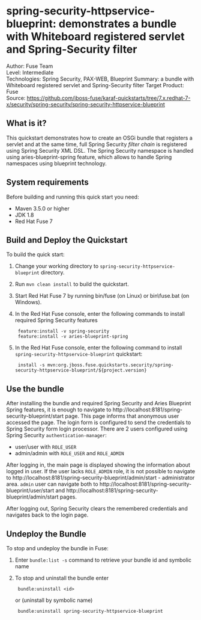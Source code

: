 spring-security-httpservice-blueprint: demonstrates a bundle with Whiteboard registered servlet and Spring-Security filter
==========================
Author: Fuse Team  
Level: Intermediate  
Technologies: Spring Security, PAX-WEB, Blueprint
Summary: a bundle with Whiteboard registered servlet and Spring-Security filter
Target Product: Fuse  
Source: <https://github.com/jboss-fuse/karaf-quickstarts/tree/7.x.redhat-7-x/security/spring-security/spring-security-httpservice-blueprint>


What is it?
-----------
This quickstart demonstrates how to create an OSGi bundle that registers a servlet and at the same time, full Spring Security
_filter chain_ is registered using Spring Security XML DSL.
The Spring Security namespace is handled using aries-blueprint-spring feature, which allows to handle Spring namespaces
using blueprint technology.


System requirements
-------------------
Before building and running this quick start you need:

* Maven 3.5.0 or higher
* JDK 1.8
* Red Hat Fuse 7


Build and Deploy the Quickstart
-------------------------------

To build the quick start:

1. Change your working directory to `spring-security-httpservice-blueprint` directory.
2. Run `mvn clean install` to build the quickstart.
3. Start Red Hat Fuse 7 by running bin/fuse (on Linux) or bin\fuse.bat (on Windows).
4. In the Red Hat Fuse console, enter the following commands to install required Spring Security features

        feature:install -v spring-security
        feature:install -v aries-blueprint-spring

5. In the Red Hat Fuse console, enter the following command to install `spring-security-httpservice-blueprint` quickstart:

        install -s mvn:org.jboss.fuse.quickstarts.security/spring-security-httpservice-blueprint/${project.version}

Use the bundle
--------------

After installing the bundle and required Spring Security and Aries Blueprint Spring features, it is enough to navigate
to http://localhost:8181/spring-security-blueprint/start page. This page informs that anonymous user accessed the page.
The login form is configured to send the credentials to Spring Security form login processor. There are 2 users
configured using Spring Security `authentication-manager`:

* user/user with `ROLE_USER`
* admin/admin with `ROLE_USER` and `ROLE_ADMIN`

After logging in, the main page is displayed showing the information about logged in user. If the user lacks `ROLE_ADMIN`
role, it is not possible to navigate to http://localhost:8181/spring-security-blueprint/admin/start - administrator area.
`admin` user can navigate both to http://localhost:8181/spring-security-blueprint/user/start and
http://localhost:8181/spring-security-blueprint/admin/start pages.

After logging out, Spring Security clears the remembered credentials and navigates back to the login page.
    
Undeploy the Bundle
-------------------

To stop and undeploy the bundle in Fuse:

1. Enter `bundle:list -s` command to retrieve your bundle id and symbolic name
2. To stop and uninstall the bundle enter

        bundle:uninstall <id>

    or (uninstall by symbolic name)

        bundle:uninstall spring-security-httpservice-blueprint
